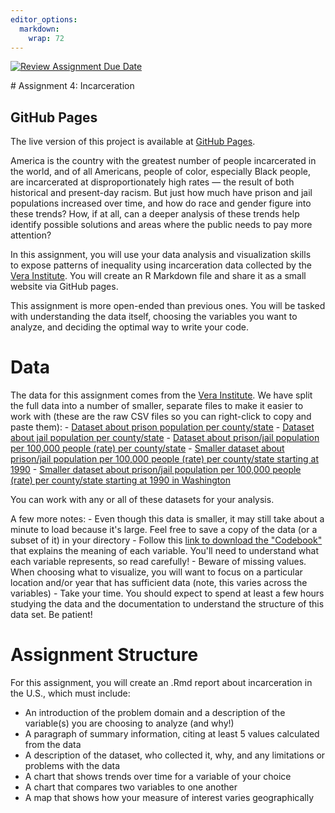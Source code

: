 ```yaml
---
editor_options: 
  markdown: 
    wrap: 72
---
```


[![Review Assignment Due
Date](https://classroom.github.com/assets/deadline-readme-button-24ddc0f5d75046c5622901739e7c5dd533143b0c8e959d652212380cedb1ea36.svg)](https://classroom.github.com/a/A21hL4nA)

\# Assignment 4: Incarceration

## GitHub Pages

The live version of this project is available at [GitHub
Pages](https://info-201b-sp24.github.io/a4-incarceration-assignment-DannnyZhou/).

America is the country with the greatest number of people incarcerated
in the world, and of all Americans, people of color, especially Black
people, are incarcerated at disproportionately high rates — the result
of both historical and present-day racism. But just how much have prison
and jail populations increased over time, and how do race and gender
figure into these trends? How, if at all, can a deeper analysis of these
trends help identify possible solutions and areas where the public needs
to pay more attention?

In this assignment, you will use your data analysis and visualization
skills to expose patterns of inequality using incarceration data
collected by the [Vera
Institute](https://github.com/vera-institute/incarceration-trends). You
will create an R Markdown file and share it as a small website via
GitHub pages.

This assignment is more open-ended than previous ones. You will be
tasked with understanding the data itself, choosing the variables you
want to analyze, and deciding the optimal way to write your code. 

# Data

The data for this assignment comes from the [Vera
Institute](https://github.com/vera-institute/incarceration-trends). We
have split the full data into a number of smaller, separate files to
make it easier to work with (these are the raw CSV files so you can
right-click to copy and paste them): - [Dataset about prison population
per
county/state](https://github.com/melaniewalsh/Neat-Datasets/blob/main/us-prison-pop.csv?raw=true) -
[Dataset about jail population per
county/state](https://github.com/melaniewalsh/Neat-Datasets/blob/main/us-jail-pop.csv?raw=true) -
[Dataset about prison/jail population per 100,000 people (rate) per
county/state](https://github.com/melaniewalsh/Neat-Datasets/blob/main/us-prison-jail-rates.csv?raw=true) -
[Smaller dataset about prison/jail population per 100,000 people (rate)
per county/state starting at
1990](https://github.com/melaniewalsh/Neat-Datasets/blob/main/us-prison-jail-rates-1990.csv?raw=true) -
[Smaller dataset about prison/jail population per 100,000 people (rate)
per county/state starting at 1990 in
Washington](https://github.com/melaniewalsh/Neat-Datasets/raw/main/us-prison-jail-rates-1990-WA.csv)

You can work with any or all of these datasets for your analysis.

A few more notes: - Even though this data is smaller, it may still take
about a minute to load because it's large. Feel free to save a copy of
the data (or a subset of it) in your directory - Follow this [link to
download the
"Codebook"](https://github.com/vera-institute/incarceration-trends/blob/master/incarceration_trends-Codebook.pdf)
that explains the meaning of each variable. You'll need to understand
what each variable represents, so read carefully! - Beware of missing
values. When choosing what to visualize, you will want to focus on a
particular location and/or year that has sufficient data (note, this
varies across the variables) - Take your time. You should expect to
spend at least a few hours studying the data and the documentation to
understand the structure of this data set. Be patient!

# Assignment Structure

For this assignment, you will create an .Rmd report about incarceration
in the U.S., which must include:

-   An introduction of the problem domain and a description of the
    variable(s) you are choosing to analyze (and why!)
-   A paragraph of summary information, citing at least
    5 values calculated from the data
-   A description of the dataset, who collected it, why, and any
    limitations or problems with the data
-   A chart that shows trends over time for a variable of your choice
-   A chart that compares two variables to one another
-   A map that shows how your measure of interest varies geographically
